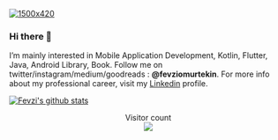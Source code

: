 
[![1500x420](https://media.giphy.com/media/iIqmM5tTjmpOB9mpbn/giphy.gif)](https://github.com/fevziomurtekin)

### Hi there 👋 

I’m mainly interested in Mobile Application Development, Kotlin, Flutter, Java, Android Library, Book. Follow me on twitter/instagram/medium/goodreads : **@fevziomurtekin**. For more info about my professional career, visit my [Linkedin](https://www.linkedin.com/in/fevziomurtekin) profile.


[![Fevzi's github stats](https://github-readme-stats.vercel.app/api?username=fevziomurtekin)](https://github.com/fevziomurtekin/github-readme-stats) 


<p align="center"> 
  Visitor count<br>
  <img src="https://profile-counter.glitch.me/fevziomurtekin/count.svg" />
</p>
